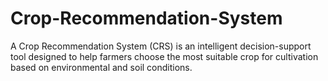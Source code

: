# Crop-Recommendation-System
A Crop Recommendation System  (CRS) is an intelligent decision-support tool designed to help farmers choose the most suitable crop  for cultivation based on environmental and soil conditions.
